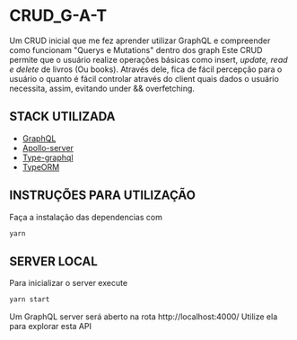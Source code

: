 # CRUD_G-A-T

Um CRUD inicial que me fez aprender utilizar GraphQL e compreender como funcionam "Querys e Mutations" dentro dos graph
Este CRUD permite que o usuário realize operações básicas como insert, <i>update, read e delete</i> de livros (Ou books). Através dele, fica de fácil percepção para o usuário o quanto é fácil controlar através do client quais dados o usuário necessita, assim, evitando under && overfetching.

## STACK UTILIZADA

- [GraphQL](https://graphql.org/)
- [Apollo-server](https://www.apollographql.com/docs/apollo-server/)
- [Type-graphql](https://github.com/MichalLytek/type-graphql)
- [TypeORM](https://typeorm.io/)

## INSTRUÇÕES PARA UTILIZAÇÃO

Faça a instalação das dependencias com

```sh
yarn
```

## SERVER LOCAL

Para inicializar o server execute

```sh
yarn start
```

Um GraphQL server será aberto na rota http://localhost:4000/ Utilize ela para explorar esta API

